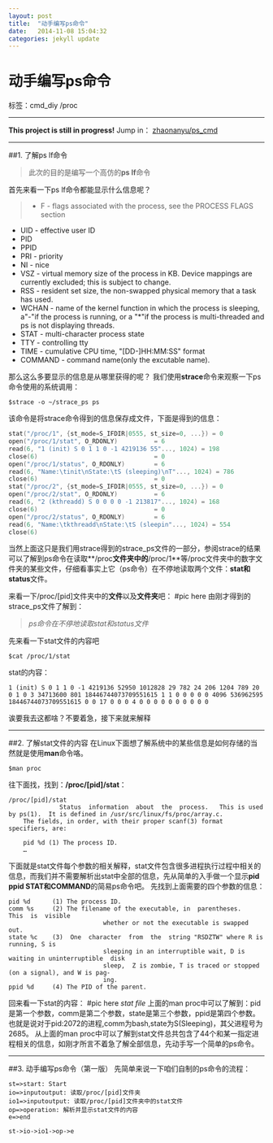 ```yaml
---
layout: post
title:  "动手编写ps命令"
date:   2014-11-08 15:04:32
categories: jekyll update
---
```


# 动手编写ps命令

标签：cmd_diy /proc
__________________
**This project is still in progress!**
Jump in：<i class="icon-github icon-2x"></i>    [zhaonanyu/ps_cmd](http://github.com/zhaonanyu/ps_cmd)


----------
##1. 了解ps lf命令

>此次的目的是编写一个高仿的**ps lf**命令

首先来看一下ps lf命令都能显示什么信息呢？
> * F - flags associated with the process, see the PROCESS FLAGS section
* UID - effective user ID
* PID
* PPID
* PRI - priority
* NI - nice
* VSZ - virtual memory size of the process in KB. Device mappings are currently excluded; this is subject to change.
* RSS - resident set size, the non-swapped physical memory that a task has used.
* WCHAN - name of the kernel function in which the process is sleeping, a"-"if the process is running, or a "*"if the process is multi-threaded and ps is not displaying threads.
* STAT - multi-character process state
* TTY - controlling tty
* TIME - cumulative CPU time, "[DD-]HH:MM:SS" format
* COMMAND - command name(only the excutable name).

那么这么多要显示的信息是从哪里获得的呢？
我们使用**strace**命令来观察一下ps命令使用的系统调用：
```shell
$strace -o ~/strace_ps ps
```


该命令是将strace命令得到的信息保存成文件，下面是得到的信息：
```c
stat("/proc/1", {st_mode=S_IFDIR|0555, st_size=0, ...}) = 0
open("/proc/1/stat", O_RDONLY)          = 6
read(6, "1 (init) S 0 1 1 0 -1 4219136 55"..., 1024) = 198
close(6)                                = 0
open("/proc/1/status", O_RDONLY)        = 6
read(6, "Name:\tinit\nState:\tS (sleeping)\nT"..., 1024) = 786
close(6)                                = 0
stat("/proc/2", {st_mode=S_IFDIR|0555, st_size=0, ...}) = 0
open("/proc/2/stat", O_RDONLY)          = 6
read(6, "2 (kthreadd) S 0 0 0 0 -1 213817"..., 1024) = 168
close(6)                                = 0
open("/proc/2/status", O_RDONLY)        = 6
read(6, "Name:\tkthreadd\nState:\tS (sleepin"..., 1024) = 554
close(6)        
```
当然上面这只是我们用strace得到的strace_ps文件的一部分，参阅strace的结果可以了解到ps命令在读取**/proc**文件夹中的**/proc/1**等/proc文件夹中的数字文件夹的某些文件，仔细看事实上它（ps命令）在不停地读取两个文件：**stat和status**文件。

来看一下/proc/[pid]文件夹中的**文件**以及**文件夹**吧：
#pic here
由刚才得到的strace_ps文件了解到：
>*ps命令在不停地读取stat和status文件*

先来看一下stat文件的内容吧
```shell
$cat /proc/1/stat
```
stat的内容：
```shell
1 (init) S 0 1 1 0 -1 4219136 52950 1012828 29 782 24 206 1204 789 20 0 1 0 3 34713600 801 18446744073709551615 1 1 0 0 0 0 0 4096 536962595 18446744073709551615 0 0 17 0 0 0 4 0 0 0 0 0 0 0 0 0 0
```
诶要我去这都啥？不要着急，接下来就来解释


----------


##2. 了解stat文件的内容
在<i class="icon-linux"></i>Linux下面想了解系统中的某些信息是如何存储的当然就是使用**man**命令咯。
```shell
$man proc
```
往下面找，找到：**/proc/[pid]/stat**：
```
/proc/[pid]/stat
              Status  information  about  the  process.   This is used by ps(1).  It is defined in /usr/src/linux/fs/proc/array.c.
	The fields, in order, with their proper scanf(3) format specifiers, are:
	
	pid %d (1) The process ID.
	…
```
下面就是stat文件每个参数的相关解释，stat文件包含很多进程执行过程中相关的信息，而我们并不需要解析出stat中全部的信息，先从简单的入手做一个显示**pid ppid STAT和COMMAND**的简易ps命令吧。
先找到上面需要的四个参数的信息：
```shell
pid %d      (1) The process ID.             
comm %s     (2) The filename of the executable, in  parentheses.   This  is  visible
                          whether or not the executable is swapped out. 
state %c    (3)  One  character  from  the  string "RSDZTW" where R is running, S is
                          sleeping in an interruptible wait, D is waiting in uninterruptible  disk
                          sleep,  Z is zombie, T is traced or stopped (on a signal), and W is pag‐
                          ing.
ppid %d     (4) The PID of the parent.
```
回来看一下stat的内容：
#pic here *stat file*
上面的man proc中可以了解到：pid是第一个参数，comm是第二个参数，state是第三个参数，ppid是第四个参数。也就是说对于pid:2072的进程,comm为bash,state为S(Sleeping)，其父进程号为2685。
从上面的man proc中可以了解到stat文件总共包含了44个和某一指定进程相关的信息，如刚才所言不着急了解全部信息，先动手写一个简单的ps命令。


----------
##3. 动手编写ps命令（第一版）
先简单来说一下咱们自制的ps命令的流程：
```flow
st=>start: Start
io=>inputoutput: 读取/proc/[pid]文件夹
io1=>inputoutput: 读取/proc/[pid]文件夹中的stat文件
op=>operation: 解析并显示stat文件的内容
e=>end

st->io->io1->op->e
```



